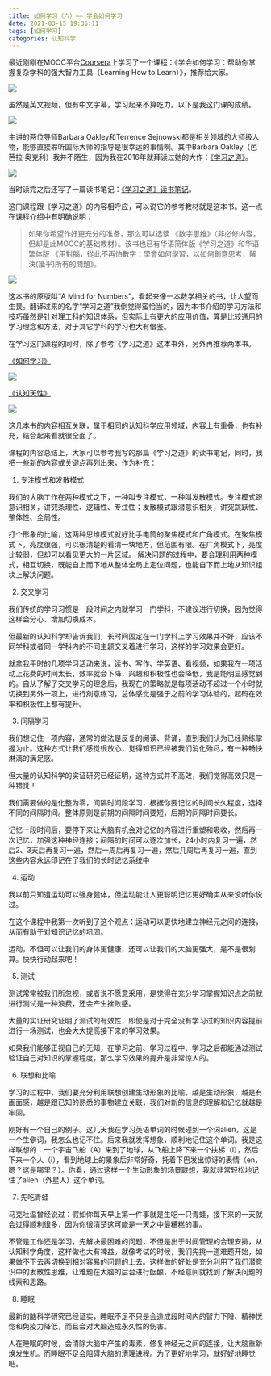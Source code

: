```yaml
---
title: 如何学习（六）—— 学会如何学习
date: 2021-03-15 19:36:11
tags: [如何学习]
categories: 认知科学
---
```

最近刚刚在MOOC平台[Coursera](https://www.coursera.org/)上学习了一个课程：《学会如何学习：帮助你掌握复杂学科的强大智力工具（Learning How to Learn）》，推荐给大家。

![](如何学习（六）/课程介绍.png)

虽然是英文视频，但有中文字幕，学习起来不算吃力。以下是我这门课的成绩。

![](如何学习（六）/课程成绩.png)

主讲的两位导师Barbara Oakley和Terrence Sejnowski都是相关领域的大师级人物，能够直接聆听国际大师的指导是很幸运的事情啊。其中Barbara Oakley（芭芭拉·奥克利）我并不陌生，因为我在2016年就拜读过她的大作：[《学习之道》](https://book.douban.com/subject/26895988/)。

![](如何学习（六）/学习之道.jpeg)

当时读完之后还写了一篇读书笔记：[《学习之道》读书笔记](https://ewangplay.github.io/2016/12/03/%E3%80%8A%E5%AD%A6%E4%B9%A0%E4%B9%8B%E9%81%93%E3%80%8B%E8%AF%BB%E4%B9%A6%E7%AC%94%E8%AE%B0/)。

这门课程跟《学习之道》的内容相呼应，可以说它的参考教材就是这本书。这一点在课程介绍中有明确说明：

> 如果你希望作好更充分的准备，那么可以选读 《数字思维》（非必修内容，但却是此MOOC的基础教材）。该书也已有华语简体版《学习之道》和华语繁体版 《用對腦，從此不再怕數字：學會如何學習，以如何創意思考，解決(幾乎)所有的問題》。

![](如何学习（六）/学习之道英文版.jpeg)

这本书的原版叫“A Mind for Numbers”，看起来像一本数学相关的书，让人望而生畏。翻译过来的名字“学习之道”我倒觉得蛮恰当的，因为本书介绍的学习方法和技巧虽然是针对理工科的知识体系，但实际上有更大的应用价值，算是比较通用的学习理念和方法，对于其它学科的学习也大有借鉴。

在学习这门课程的同时，除了参考《学习之道》这本书外，另外再推荐两本书。

[《如何学习》](https://book.douban.com/subject/27081766/)

![](如何学习（六）/如何学习.jpeg)

[《认知天性》](https://book.douban.com/subject/30353486/)

![](如何学习（六）/认知天性.jpeg)

这几本书的内容相互关联，属于相同的认知科学应用领域，内容上有重叠，也有补充，结合起来看就很全面了。

课程的内容总结上，大家可以参考我写的那篇《学习之道》的读书笔记，同时，我把一些新的内容或关键点再列出来，作为补充：

1. 专注模式和发散模式

我们的大脑工作在两种模式之下，一种叫专注模式，一种叫发散模式。专注模式跟意识相关，讲究条理性、逻辑性、专注性；发散模式跟潜意识相关，讲究跳跃性、整体性、全局性。

打个形象的比喻，这两种思维模式就好比手电筒的聚焦模式和广角模式。在聚焦模式下，亮度很强，可以很清楚的看清一块地方，但范围有限。在广角模式下，亮度比较弱，但却可以看见更大的一片区域。
解决问题的过程中，要合理利用两种模式，相互切换，既能自上而下地从整体全局上定位问题，也能自下而上地从知识组块上解决问题。

2. 交叉学习

我们传统的学习习惯是一段时间之内就学习一门学科，不建议进行切换，因为觉得这样会分心、增加切换成本。

但最新的认知科学却告诉我们，长时间固定在一门学科上学习效果并不好，应该不同学科或者同一学科内的不同主题交叉着进行学习，这样的学习效果会更好。

就拿我平时的几项学习活动来说，读书、写作、学英语、看视频，如果我在一项活动上花费的时间太长，效率就会下降，兴趣和积极性也会降低，我是能明显感觉到的。自从了解了交叉学习的理念后，我现在的策略就是每项活动不超过一个小时就切换到另外一项上，进行刻意练习，总体感觉是强于之前的学习体验的，起码在效率和积极性上都有提升。

3. 间隔学习

我们想记住一项内容，通常的做法是反复的阅读、背诵，直到我们认为已经熟练掌握为止。这种方式让我们感觉很放心，觉得知识已经被我们消化殆尽，有一种畅快淋漓的满足感。

但大量的认知科学的实证研究已经证明，这种方式并不高效，我们觉得高效只是一种错觉！

我们需要做的是化整为零，间隔时间段学习，根据你要记忆的时间长久程度，选择不同的间隔时间。整体原则是前期的间隔时间要短，后期的间隔时间要长。

记忆一段时间后，要停下来让大脑有机会对记忆的内容进行重塑和吸收，然后再一次记忆，加强这种神经连接；间隔的时间可以逐次加长，24小时内复习一遍，然后2、3天后再复习一遍，然后一周后再复习一遍，然后几周后再复习一遍，直到这些内容永远印记在了我们的长时记忆系统中

4. 运动

我以前只知道运动可以强身健体，但运动能让人更聪明记忆更好确实从来没听你说过。

在这个课程中我第一次听到了这个观点：运动可以更快地建立神经元之间的连接，从而有助于对知识记忆的巩固。

运动，不但可以让我们的身体更健康，还可以让我们的大脑更强大，是不是很划算。快快行动起来吧！

5. 测试

测试常常被我们所忽视，或者说不愿意采用，是觉得在充分学习掌握知识点之前就进行测试是一种浪费，还会产生挫败感。

大量的实证研究证明了测试的有效性，即使是对于完全没有学习过的知识内容提前进行一场测试，也会大大提高接下来的学习效果。

如果我们能够正视自己的无知，在学习之前、学习过程中、学习之后都能通过测试验证自己对知识的掌握程度，那么学习效果的提升是非常惊人的。

6. 联想和比喻

学习的过程中，我们要充分利用联想创建生动形象的比喻，越是生动形象，越是有画面感，越是跟已知的熟悉的事物建立关联，我们对新的信息的理解和记忆就越是牢固。

刚好有一个自己的例子。这几天我在学习英语单词的时候碰到一个词alien，这是一个生僻词，我怎么也记不住。后来我就发挥想象，顺利地记住这个单词。我是这样联想的：一个宇宙飞船（A）来到了地球，从飞船上降下来一个扶梯（l），然后下来一个人（i），看到地球上的景象后非常好奇，托着下巴发出惊讶的表情（en，嗯？这是哪里？）。你看，通过这样一个生动形象的场景联想，我就非常轻松地记住了alien（外星人）这个单词。

7. 先吃青蛙

马克吐温曾经说过：假如你每天早上第一件事就是生吃一只青蛙，接下来的一天就会过得顺利很多，因为你很清楚这可能是一天之中最糟糕的事。

不管是工作还是学习，先解决最困难的问题，不但是出于时间管理的合理安排，从认知科学角度，这样做也大有裨益。就像考试的时候，我们先挑一道难题开始，如果做不下去再切换到相对容易的问题的上去。这样做的好处是充分利用了我们潜意识中的发散性思维，让难题在大脑的后台进行酝酿，不经意间就找到了解决问题的线索和思路。

8. 睡眠

最新的脑科学研究已经证实，睡眠不足不只是会造成段时间内的智力下降、精神恍惚和免疫力降低，而且会对大脑造成永久性的伤害。

人在睡眠的时候，会清除大脑中产生的毒素，修复神经元之间的连接，让大脑重新焕发生机。而睡眠不足会阻碍大脑的清理进程。为了更好地学习，就好好地睡觉吧。
